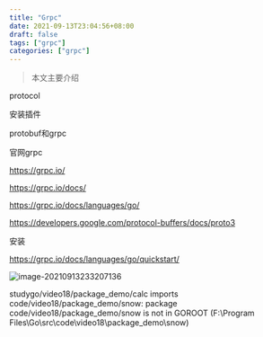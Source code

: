 ```yaml
---
title: "Grpc"
date: 2021-09-13T23:04:56+08:00
draft: false
tags: ["grpc"]
categories: ["grpc"]
---
```


> 本文主要介绍

<!--more-->

protocol



安装插件

protobuf和grpc



官网grpc

https://grpc.io/

https://grpc.io/docs/

https://grpc.io/docs/languages/go/

https://developers.google.com/protocol-buffers/docs/proto3



安装

https://grpc.io/docs/languages/go/quickstart/

![image-20210913233207136](https://luckly007.oss-cn-beijing.aliyuncs.com/img/image-20210913233207136.png)





studygo/video18/package_demo/calc imports
        code/video18/package_demo/snow: package code/video18/package_demo/snow is not in GOROOT (F:\Program Files\Go\src\code\video18\package_demo\snow)